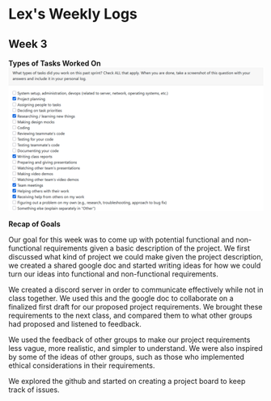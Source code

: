# **Lex's Weekly Logs**

## Week 3
**Types of Tasks Worked On**
![Week 3 Tasks](imagesForLexLogs/week_3_lexlog.png)

**Recap of Goals**

Our goal for this week was to come up with potential functional and non-functional requirements given a basic description of the project. We first discussed what kind of project we could make given the project description, we created a shared google doc and started writing ideas for how we could turn our ideas into functional and non-functional requirements.

We created a discord server in order to communicate effectively while not in class together. We used this and the google doc to collaborate on a finalized first draft for our proposed project requirements. We brought these requirements to the next class, and compared them to what other groups had proposed and listened to feedback.

We used the feedback of other groups to make our project requirements less vague, more realistic, and simpler to understand. We were also inspired by some of the ideas of other groups, such as those who implemented ethical considerations in their requirements.

We explored the github and started on creating a project board to keep track of issues.